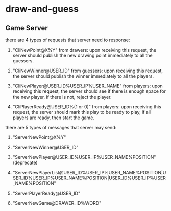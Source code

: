 # draw-and-guess

## Game Server

there are 4 types of requests that server need to response:

1. "CliNewPoint@X%Y" from drawers: upon receiving this request, the server should publish the new drawing point immediately to all the guessers.

2. "CliNewWinner@USER_ID" from guessers: upon receiving this request, the server should publish the winner immediately to all the players.

3. "CliNewPlayer@USER_ID%USER_IP%USER_NAME" from players: upon receiving this request, the server should see if there is enough space for the new player, if there is not, reject the player.

4. "CliPlayerReady@USER_ID%(1 or 0)" from players: upon receiving this request, the server should mark this play to be ready to play, if all players are ready, then start the game.

there are 5 types of messages that server may send:

1. "ServerNewPoint@X%Y"

2. "ServerNewWinner@USER_ID"

3. "ServerNewPlayer@USER_ID%USER_IP%USER_NAME%POSITION" (deprecate)

3. "ServerNewPlayerList@USER_ID%USER_IP%USER_NAME%POSITION|USER_ID%USER_IP%USER_NAME%POSITION|USER_ID%USER_IP%USER_NAME%POSITION"

4. "ServerPlayerReady@USER_ID"

5. "ServerNewGame@DRAWER_ID%WORD"


